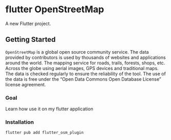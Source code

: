 # flutter OpenStreetMap

A new Flutter project.

## Getting Started

`OpenStreetMap` is a global open source community service. The data provided by contributors is used by thousands of websites and applications around the world.
The mapping service for roads, trails, forests, shops, etc. Across the globe using aerial images, GPS devices and traditional maps. The data is checked regularly to ensure the reliability of the tool.
The use of the data is free under the “Open Data Commons Open Database License” license agreement.

### Goal

Learn how use it on my flutter application

### Installation

```bash
flutter pub add flutter_osm_plugin
```
